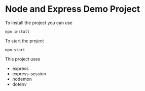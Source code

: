 # Node and Express Demo Project

<!-- Installation -->

To install the project you can use

```
npm install
```

To start the project

```
npm start
```

This project uses

- express
- express-session
- nodemon
- dotenv

